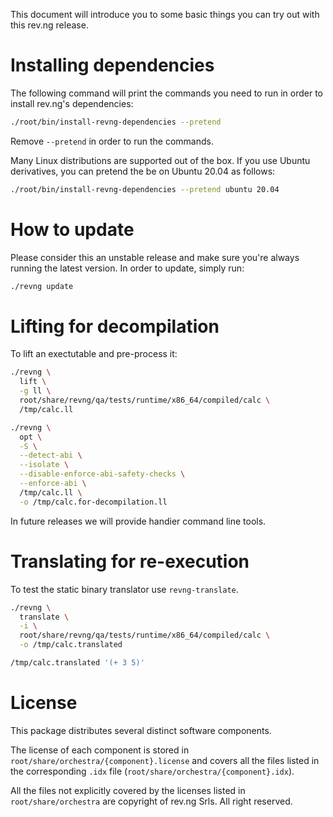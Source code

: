 This document will introduce you to some basic things you can try out with this rev.ng release.

# Installing dependencies

The following command will print the commands you need to run in order to install rev.ng's dependencies:

```sh
./root/bin/install-revng-dependencies --pretend
```

Remove `--pretend` in order to run the commands.

Many Linux distributions are supported out of the box.
If you use Ubuntu derivatives, you can pretend the be on Ubuntu 20.04 as follows:

```sh
./root/bin/install-revng-dependencies --pretend ubuntu 20.04
```

# How to update

Please consider this an unstable release and make sure you're always running the latest version.
In order to update, simply run:

```sh
./revng update
```

# Lifting for decompilation

To lift an exectutable and pre-process it:

```sh
./revng \
  lift \
  -g ll \
  root/share/revng/qa/tests/runtime/x86_64/compiled/calc \
  /tmp/calc.ll

./revng \
  opt \
  -S \
  --detect-abi \
  --isolate \
  --disable-enforce-abi-safety-checks \
  --enforce-abi \
  /tmp/calc.ll \
  -o /tmp/calc.for-decompilation.ll
```

In future releases we will provide handier command line tools.

# Translating for re-execution

To test the static binary translator use `revng-translate`.

```sh
./revng \
  translate \
  -i \
  root/share/revng/qa/tests/runtime/x86_64/compiled/calc \
  -o /tmp/calc.translated

/tmp/calc.translated '(+ 3 5)'
```

# License

This package distributes several distinct software components.

The license of each component is stored in `root/share/orchestra/{component}.license` and covers all the files listed in the corresponding `.idx` file (`root/share/orchestra/{component}.idx`).

All the files not explicitly covered by the licenses listed in `root/share/orchestra` are copyright of rev.ng Srls. All right reserved.
